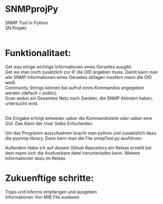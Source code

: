 # SNMPprojPy

SNMP Tool in Python<br>
SN Projekt<br><br>

# Funktionalitaet:
Get was einige wichtige Informationen eines Geraetes ausgibt.<br>
Get wo man noch zusätzlich zur IP die OID angeben muss. Damit kann man alle SNMP Informationen eines Geraetes abfagen insofern mann die OID weiß.<br>
Community Strings können bei aufruf eines Kommandos angegeben werden (default = public).<br>
Scan wobei ein Gesamtes Netz nach Geräten, die SNMP Aktiviert haben, untersucht wird.<br><br>

Die Eingabe erfolgt entweder ueber die Kommandozeile oder ueber eine GUI. Das Kann der User Selbs Entscheiden.<br>

Um das Programm auszufuehren bracht man python und zusaetzlich dazu die pysnmp library. Dann kann man die File snmpTest.py ausführen. <br>

Außerdem Habe ich auf diesem Github Repository ein Releas erstellt bei dem mann sich die Ausfuerbare datei herunterladen kann. Weitere Informationen dazu im Releas<br>

# Zukuenftige schritte:
Traps und Informs empfangen und ausgeben<br>
Informationen Von MIB File auslesen<br>
